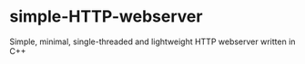 # simple-HTTP-webserver
Simple, minimal, single-threaded and lightweight HTTP webserver written in C++
